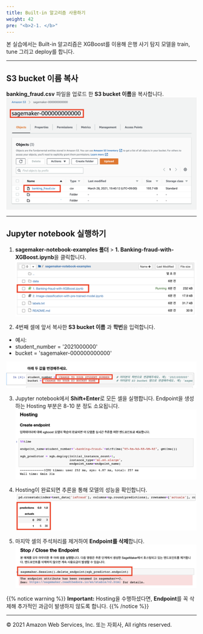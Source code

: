```yaml
---
title: Built-in 알고리즘 사용하기
weight: 42
pre: "<b>2-1. </b>"
---
```


본 실습에서는 Built-in 알고리즘은 XGBoost를 이용해 은행 사기 탐지 모델을 train, tune 그리고 deploy를 합니다.

---

## S3 bucket 이름 복사

**banking_fraud.csv** 파일을 업로드 한 **S3 bucket 이름**을 복사합니다.
![snaphot](./images/s3.png)

---

## Jupyter notebook 실행하기

1. **sagemaker-notebook-examples 폴더** > **1. Banking-fraud-with-XGBoost.ipynb**을 클릭합니다.
![snaphot](./images/xgb-notebook.png)

2. 4번째 셀에 앞서 복사한 **S3 bucket 이름** 과 **학번**을 입력합니다.
- 예시: 
- student_number = '2021000000'
- bucket = 'sagemaker-000000000000' 

![snaphot](./images/replace.png)

3. Jupyter notebook에서 **Shift+Enter**로 모든 셀을 실행합니다. Endpoint을 생성하는 Hosting 부분은 8-10 분 정도 소요됩니다. 
![snaphot](./images/hosting.png)

4. Hosting이 완료되면 추론을 통해 모델의 성능을 확인합니다.
![snaphot](./images/result.png)

5. 마지막 셀의 주석처리를 제거하여 **Endpoint를 삭제**합니다.
![snaphot](./images/delete-endpoint.png)
 
{{% notice warning %}}
**Important:** Hosting을 수행하셨다면, **Endpoint**를 꼭 삭제해 추가적인 과금이 발생하지 않도록 합니다.
{{% /notice %}}

---

© 2021 Amazon Web Services, Inc. 또는 자회사, All rights reserved.

